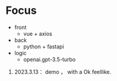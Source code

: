 # Focus
  +  front     
      +  vue   +  axios
  +  back     
      +  python + fastapi
  +  logic   
      +  openai.gpt-3.5-turbo

1.  2023.3.13： demo ， with a Ok feellike. 
